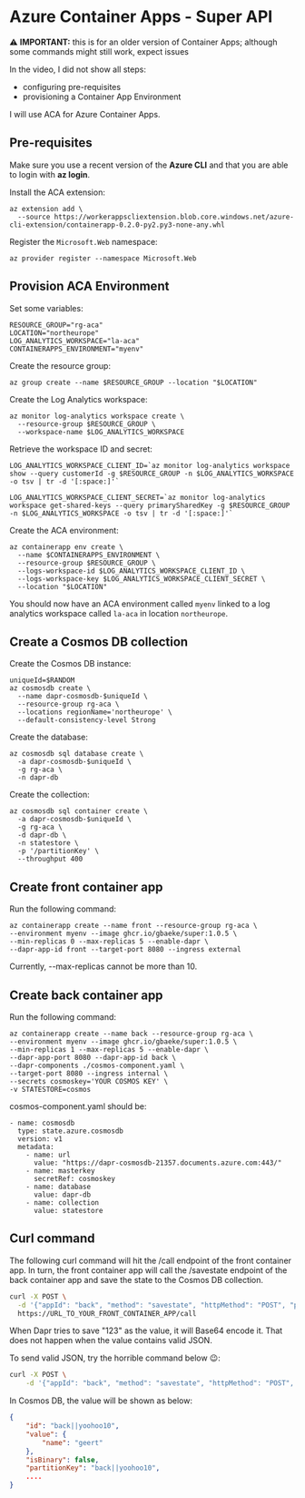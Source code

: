 # Azure Container Apps -  Super API

⚠️ **IMPORTANT:** this is for an older version of Container Apps; although some commands might still work, expect issues

In the video, I did not show all steps:
- configuring pre-requisites
- provisioning a Container App Environment

I will use ACA for Azure Container Apps.

## Pre-requisites

Make sure you use a recent version of the **Azure CLI** and that you are able to login with **az login**.

Install the ACA extension:

```
az extension add \
  --source https://workerappscliextension.blob.core.windows.net/azure-cli-extension/containerapp-0.2.0-py2.py3-none-any.whl
```

Register the `Microsoft.Web` namespace:

```
az provider register --namespace Microsoft.Web
```

## Provision ACA Environment

Set some variables:

```
RESOURCE_GROUP="rg-aca"
LOCATION="northeurope"
LOG_ANALYTICS_WORKSPACE="la-aca"
CONTAINERAPPS_ENVIRONMENT="myenv"
```

Create the resource group:

```
az group create --name $RESOURCE_GROUP --location "$LOCATION"
```

Create the Log Analytics workspace:

```
az monitor log-analytics workspace create \
  --resource-group $RESOURCE_GROUP \
  --workspace-name $LOG_ANALYTICS_WORKSPACE
```

Retrieve the workspace ID and secret:

```
LOG_ANALYTICS_WORKSPACE_CLIENT_ID=`az monitor log-analytics workspace show --query customerId -g $RESOURCE_GROUP -n $LOG_ANALYTICS_WORKSPACE -o tsv | tr -d '[:space:]'`

LOG_ANALYTICS_WORKSPACE_CLIENT_SECRET=`az monitor log-analytics workspace get-shared-keys --query primarySharedKey -g $RESOURCE_GROUP -n $LOG_ANALYTICS_WORKSPACE -o tsv | tr -d '[:space:]'`
```

Create the ACA environment:

```
az containerapp env create \
  --name $CONTAINERAPPS_ENVIRONMENT \
  --resource-group $RESOURCE_GROUP \
  --logs-workspace-id $LOG_ANALYTICS_WORKSPACE_CLIENT_ID \
  --logs-workspace-key $LOG_ANALYTICS_WORKSPACE_CLIENT_SECRET \
  --location "$LOCATION"
```

You should now have an ACA environment called `myenv` linked to a log analytics workspace called `la-aca` in location `northeurope`.

## Create a Cosmos DB collection

Create the Cosmos DB instance:

```
uniqueId=$RANDOM
az cosmosdb create \
  --name dapr-cosmosdb-$uniqueId \
  --resource-group rg-aca \
  --locations regionName='northeurope' \
  --default-consistency-level Strong
```

Create the database:

```
az cosmosdb sql database create \
  -a dapr-cosmosdb-$uniqueId \
  -g rg-aca \
  -n dapr-db
```

Create the collection:

```
az cosmosdb sql container create \
  -a dapr-cosmosdb-$uniqueId \
  -g rg-aca \
  -d dapr-db \
  -n statestore \
  -p '/partitionKey' \
  --throughput 400
```

## Create front container app

Run the following command:

```
az containerapp create --name front --resource-group rg-aca \
--environment myenv --image ghcr.io/gbaeke/super:1.0.5 \
--min-replicas 0 --max-replicas 5 --enable-dapr \
--dapr-app-id front --target-port 8080 --ingress external
```

Currently, --max-replicas cannot be more than 10.

## Create back container app

Run the following command:

```
az containerapp create --name back --resource-group rg-aca \
--environment myenv --image ghcr.io/gbaeke/super:1.0.5 \
--min-replicas 1 --max-replicas 5 --enable-dapr \
--dapr-app-port 8080 --dapr-app-id back \
--dapr-components ./cosmos-component.yaml \
--target-port 8080 --ingress internal \
--secrets cosmoskey='YOUR COSMOS KEY' \
-v STATESTORE=cosmos
```

cosmos-component.yaml should be:

```
- name: cosmosdb
  type: state.azure.cosmosdb
  version: v1
  metadata:
    - name: url
      value: "https://dapr-cosmosdb-21357.documents.azure.com:443/"
    - name: masterkey
      secretRef: cosmoskey
    - name: database
      value: dapr-db
    - name: collection
      value: statestore
```

## Curl command

The following curl command will hit the /call endpoint of the front container app. In turn, the front container app will call the /savestate endpoint of the back container app and save the state to the Cosmos DB collection.

```bash
curl -X POST \
  -d '{"appId": "back", "method": "savestate", "httpMethod": "POST", "payload": "{\"key\":\"yoohoo10\",\"data\":\"123\"}"}' \
  https://URL_TO_YOUR_FRONT_CONTAINER_APP/call
```
When Dapr tries to save "123" as the value, it will Base64 encode it. That does not happen when the value contains valid JSON.

To send valid JSON, try the horrible command below 😉:

```bash
curl -X POST \
    -d '{"appId": "back", "method": "savestate", "httpMethod": "POST", "payload": "{\"key\":\"yoohoo10\",\"data\": \"{\\\"name\\\": \\\"geert\\\"}\"  }"}'  http://URL_TO_YOUR_FRONT_CONTAINER_APP/call
```

In Cosmos DB, the value will be shown as below:

```json
{
    "id": "back||yoohoo10",
    "value": {
        "name": "geert"
    },
    "isBinary": false,
    "partitionKey": "back||yoohoo10",
    ....
}
```
